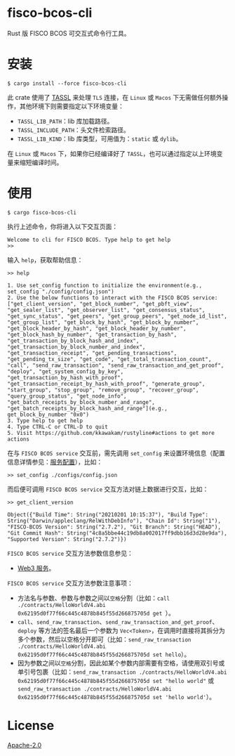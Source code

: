 # fisco-bcos-cli

Rust 版 FISCO BCOS 可交互式命令行工具。

# 安装

```shell
$ cargo install --force fisco-bcos-cli
```

此 crate 使用了 [TASSL](https://github.com/jntass/TASSL) 来处理 `TLS` 连接，在 `Linux` 或 `Macos` 下无需做任何额外操作，其他环境下则需要指定以下环境变量：

* `TASSL_LIB_PATH`：lib 库加载路径。
* `TASSL_INCLUDE_PATH`：头文件检索路径。
* `TASSL_LIB_KIND`：lib 库类型，可用值为：`static` 或 `dylib`。

在 `Linux` 或 `Macos` 下，如果你已经编译好了 `TASSL`，也可以通过指定以上环境变量来缩短编译时间。

# 使用

```shell
$ cargo fisco-bcos-cli
```

执行上述命令，你将进入以下交互页面：

```shell
Welcome to cli for FISCO BCOS. Type help to get help
>>
```

输入 `help`，获取帮助信息：

```shell
>> help

1. Use set_config function to initialize the environment(e.g., set_config "./config/config.json")
2. Use the below functions to interact with the FISCO BCOS service: ["get_client_version", "get_block_number", "get_pbft_view", "get_sealer_list", "get_observer_list", "get_consensus_status", "get_sync_status", "get_peers", "get_group_peers", "get_node_id_list", "get_group_list", "get_block_by_hash", "get_block_by_number", "get_block_header_by_hash", "get_block_header_by_number", "get_block_hash_by_number", "get_transaction_by_hash", "get_transaction_by_block_hash_and_index", "get_transaction_by_block_number_and_index", "get_transaction_receipt", "get_pending_transactions", "get_pending_tx_size", "get_code", "get_total_transaction_count", "call", "send_raw_transaction", "send_raw_transaction_and_get_proof", "deploy", "get_system_config_by_key", "get_transaction_by_hash_with_proof", "get_transaction_receipt_by_hash_with_proof", "generate_group", "start_group", "stop_group", "remove_group", "recover_group", "query_group_status", "get_node_info", "get_batch_receipts_by_block_number_and_range", "get_batch_receipts_by_block_hash_and_range"](e.g., get_block_by_number "0x0")
3. Type help to get help
4. Type CTRL-C or CTRL-D to quit
5. Visit https://github.com/kkawakam/rustyline#actions to get more actions
```

在与 `FISCO BCOS service` 交互前，需先调用 `set_config` 来设置环境信息（配置信息详情参见：[服务配置](https://github.com/atomic-world/fisco-bcos-rust-sdk/tree/main/service#%E9%80%9A%E8%BF%87%E6%96%B9%E6%B3%95-create_web3_service-%E8%8E%B7%E5%BE%97-web3service-%E5%AE%9E%E4%BE%8B)），比如：

```shell
>> set_config ./configs/config.json
```

而后便可调用 `FISCO BCOS service` 交互方法对链上数据进行交互，比如：

``` shell
>> get_client_version

Object({"Build Time": String("20210201 10:15:37"), "Build Type": String("Darwin/appleclang/RelWithDebInfo"), "Chain Id": String("1"), "FISCO-BCOS Version": String("2.7.2"), "Git Branch": String("HEAD"), "Git Commit Hash": String("4c8a5bbe44c19db8a002017ff9dbb16d3d28e9da"), "Supported Version": String("2.7.2")})
```

`FISCO BCOS service` 交互方法参数信息参见：

* [Web3 服务](https://github.com/atomic-world/fisco-bcos-rust-sdk/blob/main/service/src/web3/service.rs#L57-L451)。


`FISCO BCOS service` 交互方法参数注意事项：

* 方法名与参数、参数与参数之间以`空格`分割（比如：`call ./contracts/HelloWorldV4.abi 0x62195d0f77f66c445c4878b845f55d266875705d get
`）。
* `call`、`send_raw_transaction`、`send_raw_transaction_and_get_proof`、`deploy` 等方法的签名最后一个参数为 `Vec<Token>`，在调用时直接将其拆分为多个参数，然后以空格分开即可（比如：`send_raw_transaction ./contracts/HelloWorldV4.abi 0x62195d0f77f66c445c4878b845f55d266875705d set hello`）。
* 因为参数之间以`空格`分割，因此如某个参数内部需要有空格，请使用双引号或单引号包裹（比如：`send_raw_transaction ./contracts/HelloWorldV4.abi 0x62195d0f77f66c445c4878b845f55d266875705d set "hello world"` 或 `send_raw_transaction ./contracts/HelloWorldV4.abi 0x62195d0f77f66c445c4878b845f55d266875705d set 'hello world'`）。

# License

[Apache-2.0](https://www.apache.org/licenses/LICENSE-2.0.txt)
